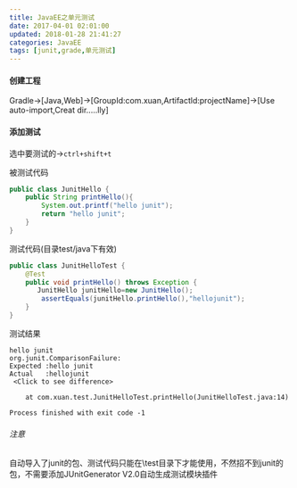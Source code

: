 ```yaml
---
title: JavaEE之单元测试
date: 2017-04-01 02:01:00
updated: 2018-01-28 21:41:27categories: JavaEE
tags: [junit,grade,单元测试]
---
```

#### 创建工程

Gradle->[Java,Web]->[GroupId:com.xuan,Artifactld:projectName]->[Use auto-import,Creat dir.....lly]

#### 添加测试

选中要测试的->`ctrl+shift+t`

被测试代码

```java
public class JunitHello {
    public String printHello(){
        System.out.printf("hello junit");
        return "hello junit";
    }
}
```

测试代码(目录test/java下有效)

```java
public class JunitHelloTest {
    @Test
    public void printHello() throws Exception {
       JunitHello junitHello=new JunitHello();
        assertEquals(junitHello.printHello(),"hellojunit");
    }
}
```

测试结果

```
hello junit
org.junit.ComparisonFailure: 
Expected :hello junit
Actual   :hellojunit
 <Click to see difference>

	at com.xuan.test.JunitHelloTest.printHello(JunitHelloTest.java:14)
	
Process finished with exit code -1
```

###### 注意

自动导入了junit的包、测试代码只能在\test目录下才能使用，不然招不到junit的包，不需要添加JUnitGenerator V2.0自动生成测试模块插件